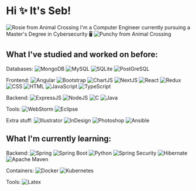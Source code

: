 # Hi ✨ It's Seb! 
![Rosie from Animal Crossing](https://static.wikia.nocookie.net/animalcrossing/images/8/8e/NH-VillagerFace-Rosie.png/revision/latest?cb=20200528205209) I'm a Computer Engineer currently pursuing a Master's Degree in Cybersecurity 🖥️ ![Punchy from Animal Crossing](https://static.wikia.nocookie.net/animalcrossing/images/3/30/PC-VillagerFace-Punchy.png/revision/latest?cb=20171029124419)

## What I've studied and worked on before:

Databases:
  ![MongoDB](https://img.shields.io/badge/MongoDB-4EA94B?style=for-the-badge&logo=mongodb&logoColor=white) ![MySQL](https://img.shields.io/badge/MySQL-005C84?style=for-the-badge&logo=mysql&logoColor=white)  ![SQLite](https://img.shields.io/badge/Sqlite-003B57?style=for-the-badge&logo=sqlite&logoColor=white) ![PostGreSQL](https://img.shields.io/badge/PostgreSQL-316192?style=for-the-badge&logo=postgresql&logoColor=white)

Frontend: ![Angular](https://img.shields.io/badge/Angular-DD0031?style=for-the-badge&logo=angular&logoColor=white) ![Bootstrap](https://img.shields.io/badge/Bootstrap-563D7C?style=for-the-badge&logo=bootstrap&logoColor=white) ![ChartJS](https://img.shields.io/badge/Chart%20js-FF6384?style=for-the-badge&logo=chartdotjs&logoColor=white) ![NextJS](https://img.shields.io/badge/next%20js-000000?style=for-the-badge&logo=nextdotjs&logoColor=white) ![React](https://img.shields.io/badge/React-20232A?style=for-the-badge&logo=react&logoColor=61DAFB) ![Redux](https://img.shields.io/badge/Redux-593D88?style=for-the-badge&logo=redux&logoColor=white) ![CSS](https://img.shields.io/badge/CSS3-1572B6?style=for-the-badge&logo=css3&logoColor=white) ![HTML](https://img.shields.io/badge/HTML5-E34F26?style=for-the-badge&logo=html5&logoColor=white) ![JavaScript](https://img.shields.io/badge/JavaScript-323330?style=for-the-badge&logo=javascript&logoColor=F7DF1E) ![TypeScript](https://img.shields.io/badge/TypeScript-007ACC?style=for-the-badge&logo=typescript&logoColor=white)

Backend: ![ExpressJS](https://img.shields.io/badge/Express%20js-000000?style=for-the-badge&logo=express&logoColor=white) ![NodeJS](https://img.shields.io/badge/Node%20js-339933?style=for-the-badge&logo=nodedotjs&logoColor=white) ![C](https://img.shields.io/badge/C-00599C?style=for-the-badge&logo=c&logoColor=white) ![Java](https://img.shields.io/badge/Java-ED8B00?style=for-the-badge&logo=openjdk&logoColor=white) 

Tools: ![WebStorm](https://img.shields.io/badge/WebStorm-000000?style=for-the-badge&logo=WebStorm&logoColor=white) ![Eclipse](https://img.shields.io/badge/Eclipse-2C2255?style=for-the-badge&logo=eclipse&logoColor=white)

Extra stuff: ![Illustrator](https://img.shields.io/badge/Adobe%20Illustrator-FF9A00?style=for-the-badge&logo=adobe%20illustrator&logoColor=white) ![InDesign](https://img.shields.io/badge/Adobe%20InDesign-FF3366?style=for-the-badge&logo=Adobe%20InDesign&logoColor=white) ![Photoshop](https://img.shields.io/badge/Adobe%20Photoshop-31A8FF?style=for-the-badge&logo=Adobe%20Photoshop&logoColor=black) ![Ansible](https://img.shields.io/badge/ansible-%231A1918.svg?style=for-the-badge&logo=ansible&logoColor=white) 
## What I'm currently learning:

Backend: ![Spring](https://img.shields.io/badge/Spring-6DB33F?style=for-the-badge&logo=spring&logoColor=white) ![Spring Boot](https://img.shields.io/badge/Spring_Boot-F2F4F9?style=for-the-badge&logo=spring-boot) ![Python](https://img.shields.io/badge/Python-FFD43B?style=for-the-badge&logo=python&logoColor=blue) ![Spring Security](https://img.shields.io/badge/Spring_Security-6DB33F?style=for-the-badge&logo=Spring-Security&logoColor=white) ![Hibernate](https://img.shields.io/badge/Hibernate-59666C?style=for-the-badge&logo=Hibernate&logoColor=white) ![Apache Maven](https://img.shields.io/badge/Apache%20Maven-C71A36?style=for-the-badge&logo=Apache%20Maven&logoColor=white)

Containers: ![Docker](https://img.shields.io/badge/docker-%230db7ed.svg?style=for-the-badge&logo=docker&logoColor=white) ![Kubernetes](https://img.shields.io/badge/kubernetes-%23326ce5.svg?style=for-the-badge&logo=kubernetes&logoColor=white)

Tools: ![Latex](https://img.shields.io/badge/LaTeX-47A141?style=for-the-badge&logo=LaTeX&logoColor=white)
